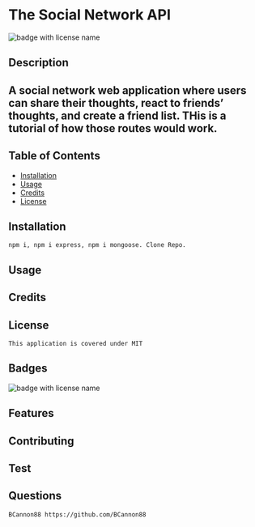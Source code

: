 
  # **The Social Network API**

  <img src="https://img.shields.io/badge/mybadge-MIT-blue" alt="badge with license name"/>

  ## Description

  ## A social network web application where users can share their thoughts, react to friends’ thoughts, and create a friend list. THis is a tutorial of how those routes would work.

  ## Table of Contents        
   * [Installation](#Installation)
   * [Usage](#Usage)       
   * [Credits](#Credits)       
   * [License](#License)   
       
   ## Installation

    npm i, npm i express, npm i mongoose. Clone Repo.       

   ## Usage

           

   ## Credits

           

   ## License

    This application is covered under MIT       

   ## Badges

   <img src="https://img.shields.io/badge/mybadge-MIT-blue" alt="badge with license name"/>      
 
   ## Features

           

   ## Contributing

           

   ## Test

        
    
   ## Questions
    BCannon88 https://github.com/BCannon88
